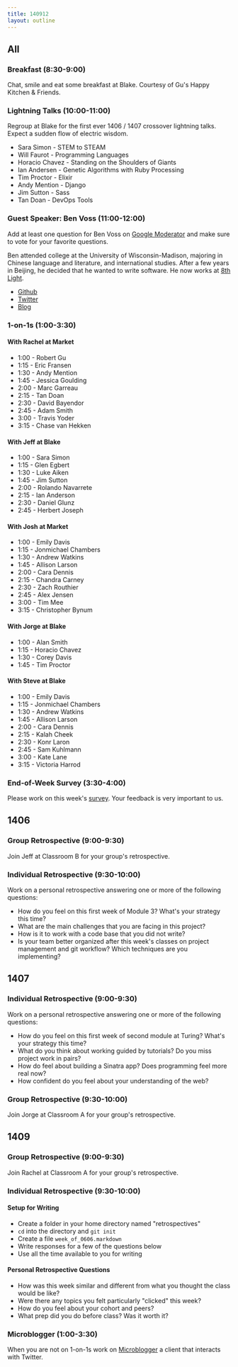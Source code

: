```yaml
---
title: 140912
layout: outline
---
```


## All

### Breakfast (8:30-9:00)

Chat, smile and eat some breakfast at Blake. Courtesy of Gu's Happy Kitchen & Friends.

### Lightning Talks (10:00-11:00)

Regroup at Blake for the first ever 1406 / 1407 crossover lightning talks. Expect a sudden flow of electric wisdom.

* Sara Simon - STEM to STEAM
* Will Faurot - Programming Languages
* Horacio Chavez - Standing on the Shoulders of Giants
* Ian Andersen - Genetic Algorithms with Ruby Processing
* Tim Proctor - Elixir
* Andy Mention - Django
* Jim Sutton - Sass
* Tan Doan - DevOps Tools

### Guest Speaker: Ben Voss (11:00-12:00)

Add at least one question for Ben Voss on [Google Moderator](https://www.google.com/moderator/#16/e=20f413) and make sure to vote for your favorite questions.

Ben attended college at the University of Wisconsin-Madison, majoring in Chinese language and literature, and international studies. After a few years in Beijing, he decided that he wanted to write software. He now works at [8th Light](http://www.8thlight.com).

* [Github](https://github.com/bwvoss)
* [Twitter](https://twitter.com/benvoss)
* [Blog](http://blog.8thlight.com/ben-voss/archive.html)

### 1-on-1s (1:00-3:30)

#### With Rachel at Market

* 1:00 - Robert Gu
* 1:15 - Eric Fransen
* 1:30 - Andy Mention
* 1:45 - Jessica Goulding
* 2:00 - Marc Garreau
* 2:15 - Tan Doan
* 2:30 - David Bayendor
* 2:45 - Adam Smith
* 3:00 - Travis Yoder
* 3:15 - Chase van Hekken

#### With Jeff at Blake

* 1:00 - Sara Simon
* 1:15 - Glen Egbert
* 1:30 - Luke Aiken
* 1:45 - Jim Sutton
* 2:00 - Rolando Navarrete
* 2:15 - Ian Anderson
* 2:30 - Daniel Glunz
* 2:45 - Herbert Joseph

#### With Josh at Market

* 1:00 - Emily Davis
* 1:15 - Jonmichael Chambers
* 1:30 - Andrew Watkins
* 1:45 - Allison Larson
* 2:00 - Cara Dennis
* 2:15 - Chandra Carney
* 2:30 - Zach Routhier
* 2:45 - Alex Jensen
* 3:00 - Tim Mee
* 3:15 - Christopher Bynum

#### With Jorge at Blake

* 1:00 - Alan Smith
* 1:15 - Horacio Chavez
* 1:30 - Corey Davis
* 1:45 - Tim Proctor

#### With Steve at Blake

* 1:00 - Emily Davis
* 1:15 - Jonmichael Chambers
* 1:30 - Andrew Watkins
* 1:45 - Allison Larson
* 2:00 - Cara Dennis
* 2:15 - Kalah Cheek
* 2:30 - Konr Laron
* 2:45 - Sam Kuhlmann
* 3:00 - Kate Lane
* 3:15 - Victoria Harrod

### End-of-Week Survey (3:30-4:00)

Please work on this week's [survey](#). Your feedback is very important to us.

## 1406

### Group Retrospective (9:00-9:30)

Join Jeff at Classroom B for your group's retrospective.

### Individual Retrospective (9:30-10:00)

Work on a personal retrospective answering one or more of the following questions:

* How do you feel on this first week of Module 3? What's your strategy this time?
* What are the main challenges that you are facing in this project?
* How is it to work with a code base that you did not write?
* Is your team better organized after this week's classes on project management and git workflow? Which techniques are you implementing?

## 1407

### Individual Retrospective (9:00-9:30)

Work on a personal retrospective answering one or more of the following questions:

* How do you feel on this first week of second module at Turing? What's your strategy this time?
* What do you think about working guided by tutorials? Do you miss project work in pairs?
* How do feel about building a Sinatra app? Does programming feel more real now?
* How confident do you feel about your understanding of the web?

### Group Retrospective (9:30-10:00)

Join Jorge at Classroom A for your group's retrospective.

## 1409

### Group Retrospective (9:00-9:30)

Join Rachel at Classroom A for your group's retrospective.

### Individual Retrospective (9:30-10:00)

#### Setup for Writing

* Create a folder in your home directory named "retrospectives"
* `cd` into the directory and `git init`
* Create a file `week_of_0606.markdown`
* Write responses for a few of the questions below
* Use all the time available to you for writing

#### Personal Retrospective Questions

* How was this week similar and different from what you thought the class would be like?
* Were there any topics you felt particularly "clicked" this week?
* How do you feel about your cohort and peers?
* What prep did you do before class? Was it worth it?

### Microblogger (1:00-3:30)

When you are not on 1-on-1s work on [Microblogger](http://tutorials.jumpstartlab.com/projects/microblogger.html) a client that interacts with Twitter.
